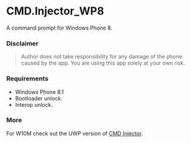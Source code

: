 # CMD.Injector_WP8
A command prompt for Windows Phone 8.


### Disclaimer
> Author does not take responsibility for any damage of the phone caused by the app. You are using this app solely at your own risk.


### Requirements
* Windows Phone 8.1
* Bootloader unlock.
* Interop unlock.


### More
For W10M check out the UWP version of [CMD Injector](https://github.com/fadilfadz01/CMD.Injector).
